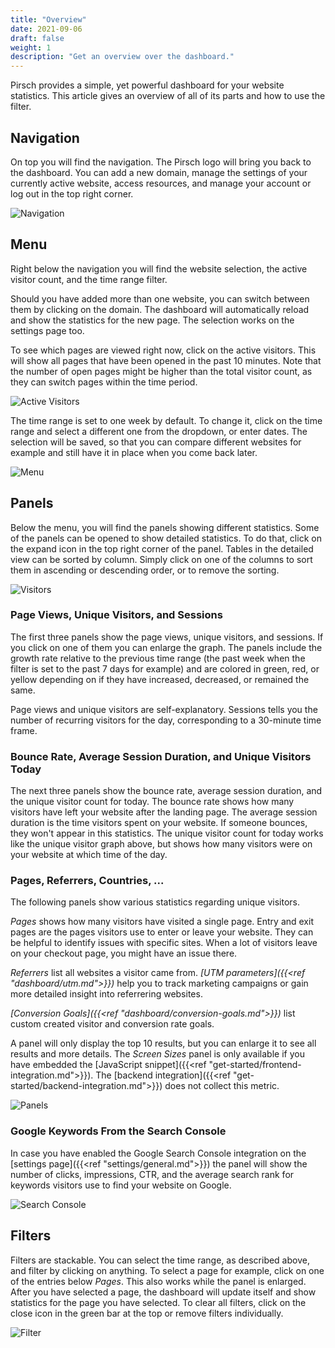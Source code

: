 ```yaml
---
title: "Overview"
date: 2021-09-06
draft: false
weight: 1
description: "Get an overview over the dashboard."
---
```


Pirsch provides a simple, yet powerful dashboard for your website statistics. This article gives an overview of all of its parts and how to use the filter.

## Navigation

On top you will find the navigation. The Pirsch logo will bring you back to the dashboard. You can add a new domain, manage the settings of your currently active website, access resources, and manage your account or log out in the top right corner.

![Navigation](/dashboard/navigation.png)

## Menu

Right below the navigation you will find the website selection, the active visitor count, and the time range filter.

Should you have added more than one website, you can switch between them by clicking on the domain. The dashboard will automatically reload and show the statistics for the new page. The selection works on the settings page too.

To see which pages are viewed right now, click on the active visitors. This will show all pages that have been opened in the past 10 minutes. Note that the number of open pages might be higher than the total visitor count, as they can switch pages within the time period.

![Active Visitors](/dashboard/active-visitors.png)

The time range is set to one week by default. To change it, click on the time range and select a different one from the dropdown, or enter dates. The selection will be saved, so that you can compare different websites for example and still have it in place when you come back later.

![Menu](/dashboard/menu.png)

## Panels

Below the menu, you will find the panels showing different statistics. Some of the panels can be opened to show detailed statistics. To do that, click on the expand icon in the top right corner of the panel. Tables in the detailed view can be sorted by column. Simply click on one of the columns to sort them in ascending or descending order, or to remove the sorting.

![Visitors](/dashboard/visitors.png)

### Page Views, Unique Visitors, and Sessions

The first three panels show the page views, unique visitors, and sessions. If you click on one of them you can enlarge the graph. The panels include the growth rate relative to the previous time range (the past week when the filter is set to the past 7 days for example) and are colored in green, red, or yellow depending on if they have increased, decreased, or remained the same.

Page views and unique visitors are self-explanatory. Sessions tells you the number of recurring visitors for the day, corresponding to a 30-minute time frame.

### Bounce Rate, Average Session Duration, and Unique Visitors Today

The next three panels show the bounce rate, average session duration, and the unique visitor count for today. The bounce rate shows how many visitors have left your website after the landing page. The average session duration is the time visitors spent on your website. If someone bounces, they won't appear in this statistics. The unique visitor count for today works like the unique visitor graph above, but shows how many visitors were on your website at which time of the day.

### Pages, Referrers, Countries, ...

The following panels show various statistics regarding unique visitors.

*Pages* shows how many visitors have visited a single page. Entry and exit pages are the pages visitors use to enter or leave your website. They can be helpful to identify issues with specific sites. When a lot of visitors leave on your checkout page, you might have an issue there.

*Referrers* list all websites a visitor came from. *[UTM parameters]({{<ref "dashboard/utm.md">}})* help you to track marketing campaigns or gain more detailed insight into referrering websites.

*[Conversion Goals]({{<ref "dashboard/conversion-goals.md">}})* list custom created visitor and conversion rate goals.

A panel will only display the top 10 results, but you can enlarge it to see all results and more details. The *Screen Sizes* panel is only available if you have embedded the [JavaScript snippet]({{<ref "get-started/frontend-integration.md">}}). The [backend integration]({{<ref "get-started/backend-integration.md">}}) does not collect this metric.

![Panels](/dashboard/panels.png)

### Google Keywords From the Search Console

In case you have enabled the Google Search Console integration on the [settings page]({{<ref "settings/general.md">}}) the panel will show the number of clicks, impressions, CTR, and the average search rank for keywords visitors use to find your website on Google.

![Search Console](/dashboard/search-console.png)

## Filters

Filters are stackable. You can select the time range, as described above, and filter by clicking on anything. To select a page for example, click on one of the entries below *Pages*. This also works while the panel is enlarged. After you have selected a page, the dashboard will update itself and show statistics for the page you have selected. To clear all filters, click on the close icon in the green bar at the top or remove filters individually.

![Filter](/dashboard/filter.png)
